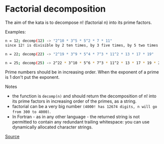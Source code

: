 # Factorial decomposition

The aim of the kata is to decompose n! (factorial n) into its prime factors.

Examples:
<!-- markdownlint-disable MD013 -->
```bash
n = 12; decomp(12) -> "2^10 * 3^5 * 5^2 * 7 * 11"
since 12! is divisible by 2 ten times, by 3 five times, by 5 two times and by 7 and 11 only once.

n = 22; decomp(22) -> "2^19 * 3^9 * 5^4 * 7^3 * 11^2 * 13 * 17 * 19"

n = 25; decomp(25) -> 2^22 * 3^10 * 5^6 * 7^3 * 11^2 * 13 * 17 * 19 * 23
```
<!-- markdownlint-enable MD013 -->

Prime numbers should be in increasing order. When the exponent of a prime is
1 don't put the exponent.

Notes

- the function is `decomp(n)` and should return the decomposition of n! into
  its prime factors in increasing order of the primes, as a string.
- factorial can be a very big number `(4000! has 12674 digits, n will go from
  300 to 4000)`.
- In Fortran - as in any other language - the returned string is not permitted
  to contain any redundant trailing whitespace: you can use dynamically allocated
  character strings.

[Source](https://www.codewars.com/kata/5a045fee46d843effa000070)